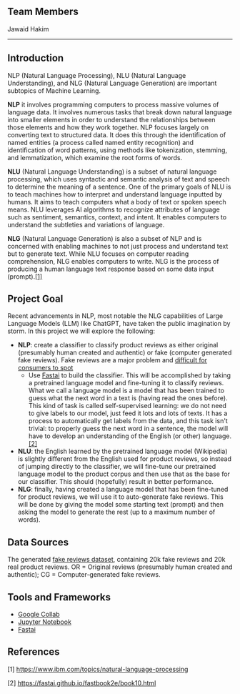 ## Team Members

Jawaid Hakim

----------------

## Introduction

NLP (Natural Language Processing), NLU (Natural Language Understanding), and NLG (Natural Language Generation) are important subtopics of Machine 
Learning. 

**NLP** it involves programming computers to process massive volumes of language data. It involves numerous tasks that break down natural language into 
smaller elements in order to understand the relationships between those elements and how they work together. NLP focuses largely on converting text to 
structured data. It does this through the identification of named entities (a process called named entity recognition) and identification of word 
patterns, using methods like tokenization, stemming, and lemmatization, which examine the root forms of words.

**NLU** (Natural Language Understanding) is a subset of natural language processing, which uses syntactic and semantic analysis of text and speech to determine the meaning of a sentence. One of the primary goals of NLU is to teach machines how to interpret and understand language inputted by humans. 
It aims to teach computers what a body of text or spoken speech means. NLU leverages AI algorithms to recognize attributes of language such as sentiment, semantics, context, and intent. It enables computers to understand the subtleties and variations of language.

**NLG** (Natural Language Generation) is also a subset of NLP and is concerned with enabling machines to not just process and understand text but to generate text. While NLU focuses on computer reading comprehension, NLG enables computers to write. NLG is the process of producing a human language 
text response based on some data input (prompt).[[1]](#1)

## Project Goal

Recent advancements in NLP, most notable the NLG capabilities of Large Language Models (LLM) like ChatGPT, have taken the public imagination by storm. In this project we will explore the following:

- **NLP**: create a classifier to classify product reviews as either original (presumably human created and authentic) or fake (computer generated fake reviews). Fake reviews are a major problem and [difficult for consumers to spot](https://www.npr.org/sections/money/2023/03/07/1160721021/why-we-usually-cant-tell-when-a-review-is-fake)
  - Use [Fastai](https://docs.fast.ai) to build the classifier. This will be accomplished by taking a pretrained language model and fine-tuning it to classify reviews.  What we call a language model is a model that has been trained to guess what the next word in a text is (having read the ones before). This kind of task is called self-supervised learning: we do not need to give labels to our model, just feed it lots and lots of texts. It has a process to automatically get labels from the data, and this task isn't trivial: to properly guess the next word in a sentence, the model will have to develop an understanding of the English (or other) language.[[2]](#2)
- **NLU**: the English learned by the pretrained language model (Wikipedia) is slightly different from the English used for product reviews, so instead of jumping directly to the classifier, we will fine-tune our pretrained language model to the product corpus and then use that as the base for our classifier. This should (hopefully) result in better performance.
- **NLG**: finally, having created a language model that has been fine-tuned for product reviews, we will use it to auto-generate fake reviews. This will be done by giving the model some starting text (prompt) and then asking the model to generate the rest (up to a maximum number of words).

## Data Sources

The generated [fake reviews dataset](https://osf.io/3vds7), containing 20k fake reviews and 20k real product reviews. OR = Original reviews (presumably human created and authentic); CG = Computer-generated fake reviews.

## Tools and Frameworks

- [Google Collab](https://colab.research.google.com)
- [Jupyter Notebook](https://jupyter.org/)
- [Fastai](https://docs.fast.ai)

## References
<a id="1">[1]</a>
https://www.ibm.com/topics/natural-language-processing

<a id="2">[2]</a>
https://fastai.github.io/fastbook2e/book10.html
